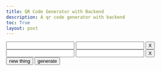```yaml
---
title: QR Code Generator with Backend
description: A qr code generator with backend
toc: True
layout: post
---
```




<div id="qrcode"></div>

<script src="https://cdn.jsdelivr.net/npm/qrcodejs/qrcode.min.js"></script>

<div id="inputDiv">
    <input type="text" id="QR1"> <input type="text" id="Freq1"> <button id="btn1" onclick="Remove(this)"> X </button><br>
    <input type="text" id="QR2"> <input type="text" id="Freq2"> <button id="btn2" onclick="Remove(this)"> X </button><br>
    <!-- <input type="text" id="QR3"> <input type="text" id="Freq3"><br>
    <input type="text" id="QR4"> <input type="text" id="Freq4"><br> -->
</div>
<button onclick="NewInput()">new thing</button>
<button onclick="Generate()"> generate </button>

<script type="text/javascript">
    function NewInput(numb){
        var num;
        if (numb === undefined){
            num =  $("#inputDiv").find("input").length/2 + 1;
        }
        else{
            num = numb;
        }

        var inputQR = document.createElement('input');
        inputQR.type = 'text';
        inputQR.id = `QR${num}`;

        // Create second input element
        var inputFreq = document.createElement('input');
        inputFreq.type = 'text';
        inputFreq.id = `Freq${num}`;

        // Create button element
        var button = document.createElement('button');
        button.id = `btn${num}`;
        button.textContent = 'X'; // Set button text
        // Set onclick event for the button using an anonymous function to call Remove with 'this'
        button.onclick = function() { Remove(this); };

        // Create a line break element
        var lineBreak = document.createElement('br');

        // Assuming you have a container element to append these elements to, for example, a div with id 'container'
        var container = document.getElementById('inputDiv');

        // Append the elements to the container
        container.appendChild(inputQR);
        container.appendChild(inputFreq);
        container.appendChild(button);
        container.appendChild(lineBreak);
    }
    
    function Remove(event){
        var length = $("#inputDiv").find("input").length/2 - 1
        console.log(length);
        document.getElementById(`inputDiv`).innerHTML = "";
        for (var i = 1; i <= length; i ++){
            NewInput(i);
        }
        
    }

    function Generate(){
        console.log($("#inputDiv").find("input").length);
        fetchId().then(id => {
            var link = "https://john-scc.github.io/jcc_frontend/2024/01/25/qrcodeacceptbackend.html#" + id;
            console.log(link)
            new QRCode(document.getElementById("qrcode"), link)
        })
    }

    function fetchId() {
        // Construct the URL for the POST request
        // const url = 'http://localhost:8911/api/qrcode/newCode';
        const url = 'https://jcc.stu.nighthawkcodingsociety.com/api/qrcode/newCode';

        var linkList = [];
        var freqList = [];

        for (var i = 0; i < $("#inputDiv").find("input").length/2; i ++){
            try {
                linkList.push(document.getElementById(`QR${i+1}`).value);
                freqList.push(parseFloat(document.getElementById(`Freq${i+1}`).value));
            }
            catch{
                i --;
            }
        }
        
        if(freqList.reduce((partialSum, a) => partialSum + a, 0) != 1.0){
            alert("Please ensure the sum of your frequencies is 1");
            return;
        }
        
        const payload = {
            links: linkList,
            frequencies: freqList
        };

        console.log(payload);
        
        return fetch(url, {
            method: 'POST', 
            headers: {
                'Content-Type': 'application/json' 
            },
            body: JSON.stringify(payload) 
        })
        .then(response => {
            if (!response.ok) {
                throw new Error('Network response was not ok');
            }
            return response.json(); 
        })
        .then(data => {
            return data.id;
        })
        .catch(error => {
            console.error('Error:', error); 
        });
    }

</script>

<script>

</script>